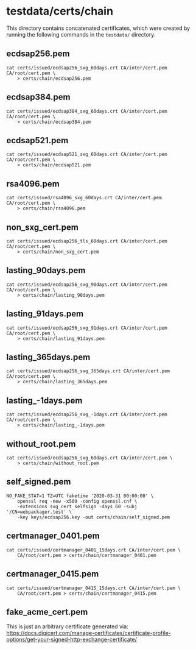 # testdata/certs/chain

This directory contains concatenated certificates, which were created by
running the following commands in the `testdata/` directory.

## ecdsap256.pem

```shell
cat certs/issued/ecdsap256_sxg_60days.crt CA/inter/cert.pem CA/root/cert.pem \
    > certs/chain/ecdsap256.pem
```

## ecdsap384.pem

```shell
cat certs/issued/ecdsap384_sxg_60days.crt CA/inter/cert.pem CA/root/cert.pem \
    > certs/chain/ecdsap384.pem
```

## ecdsap521.pem

```shell
cat certs/issued/ecdsap521_sxg_60days.crt CA/inter/cert.pem CA/root/cert.pem \
    > certs/chain/ecdsap521.pem
```

## rsa4096.pem

```shell
cat certs/issued/rsa4096_sxg_60days.crt CA/inter/cert.pem CA/root/cert.pem \
    > certs/chain/rsa4096.pem
```

## non_sxg_cert.pem

```shell
cat certs/issued/ecdsap256_tls_60days.crt CA/inter/cert.pem CA/root/cert.pem \
    > certs/chain/non_sxg_cert.pem
```

## lasting_90days.pem

```shell
cat certs/issued/ecdsap256_sxg_90days.crt CA/inter/cert.pem CA/root/cert.pem \
    > certs/chain/lasting_90days.pem
```

## lasting_91days.pem

```shell
cat certs/issued/ecdsap256_sxg_91days.crt CA/inter/cert.pem CA/root/cert.pem \
    > certs/chain/lasting_91days.pem
```

## lasting_365days.pem

```shell
cat certs/issued/ecdsap256_sxg_365days.crt CA/inter/cert.pem CA/root/cert.pem \
    > certs/chain/lasting_365days.pem
```

## lasting_-1days.pem

```shell
cat certs/issued/ecdsap256_sxg_-1days.crt CA/inter/cert.pem CA/root/cert.pem \
    > certs/chain/lasting_-1days.pem
```

## without_root.pem

```shell
cat certs/issued/ecdsap256_sxg_60days.crt CA/inter/cert.pem \
    > certs/chain/without_root.pem
```

## self_signed.pem

```shell
NO_FAKE_STAT=1 TZ=UTC faketime '2020-03-31 00:00:00' \
    openssl req -new -x509 -config openssl.cnf \
    -extensions sxg_cert_selfsign -days 60 -subj '/CN=webpackager.test' \
    -key keys/ecdsap256.key -out certs/chain/self_signed.pem
```

## certmanager_0401.pem

```shell
cat certs/issued/certmanager_0401_15days.crt CA/inter/cert.pem \
    CA/root/cert.pem > certs/chain/certmanager_0401.pem
```

## certmanager_0415.pem

```shell
cat certs/issued/certmanager_0415_15days.crt CA/inter/cert.pem \
    CA/root/cert.pem > certs/chain/certmanager_0415.pem
```

## fake_acme_cert.pem

This is just an arbitrary certificate generated via:
https://docs.digicert.com/manage-certificates/certificate-profile-options/get-your-signed-http-exchange-certificate/
